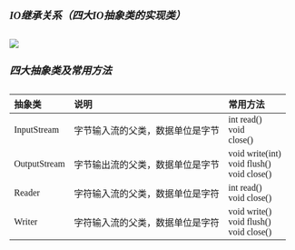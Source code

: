 <font size = 4 face = "黑体">

##### IO继承关系（四大IO抽象类的实现类）

<img src = "https://img-blog.csdnimg.cn/20200917191040102.png">

##### 四大抽象类及常用方法

| 抽象类|说明|常用方法|
|:---|:---|:---|
|InputStream  |字节输入流的父类，数据单位是字节  |int read() </br> void </br> close()  |
|OutputStream  |字节输出流的父类，数据单位是字节  |void write(int) </br> void flush() </br> void close() |
|Reader  |字符输入流的父类，数据单位是字符  |int read() </br> void close()  |
|Writer  |字符输入流的父类，数据单位是字符  |void write() </br> void flush() </br> void close()  |

</font>